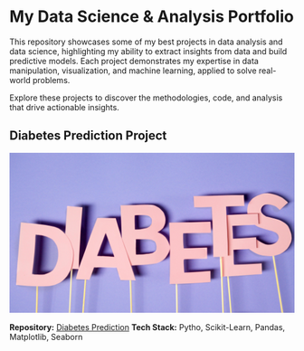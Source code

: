 # My Data Science & Analysis Portfolio

This repository showcases some of my best projects in data analysis and data science, highlighting my ability to extract insights from data and build predictive models. Each project demonstrates my expertise in data manipulation, visualization, and machine learning, applied to solve real-world problems.

Explore these projects to discover the methodologies, code, and analysis that drive actionable insights.

## Diabetes Prediction Project
![](https://github.com/MithamoMorgan/MY_PORTFOLIO_/blob/master/Diabetes.jpg)

**Repository:** [Diabetes Prediction](https://github.com/MithamoMorgan/Diabetes_Prediction)
**Tech Stack:** Pytho, Scikit-Learn, Pandas, Matplotlib, Seaborn
